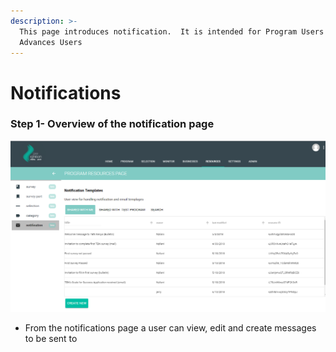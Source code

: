 ```yaml
---
description: >-
  This page introduces notification.  It is intended for Program Users and
  Advances Users
---
```


# Notifications

### Step 1- Overview of the notification page

![](../../../../.gitbook/assets/image%20%287%29.png)

* From the notifications page a user can view, edit and create messages to be sent to 

